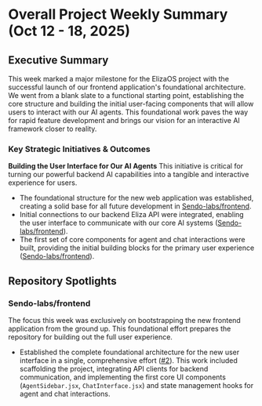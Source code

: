 # Overall Project Weekly Summary (Oct 12 - 18, 2025)

## Executive Summary
This week marked a major milestone for the ElizaOS project with the successful launch of our frontend application's foundational architecture. We went from a blank slate to a functional starting point, establishing the core structure and building the initial user-facing components that will allow users to interact with our AI agents. This foundational work paves the way for rapid feature development and brings our vision for an interactive AI framework closer to reality.

### Key Strategic Initiatives & Outcomes

**Building the User Interface for Our AI Agents**
This initiative is critical for turning our powerful backend AI capabilities into a tangible and interactive experience for users.

-   The foundational structure for the new web application was established, creating a solid base for all future development in [Sendo-labs/frontend](https://github.com/Sendo-labs/frontend).
-   Initial connections to our backend Eliza API were integrated, enabling the user interface to communicate with our core AI systems ([Sendo-labs/frontend](https://github.com/Sendo-labs/frontend)).
-   The first set of core components for agent and chat interactions were built, providing the initial building blocks for the primary user experience ([Sendo-labs/frontend](https://github.com/Sendo-labs/frontend)).

## Repository Spotlights

### Sendo-labs/frontend
The focus this week was exclusively on bootstrapping the new frontend application from the ground up. This foundational effort prepares the repository for building out the full user experience.

-   Established the complete foundational architecture for the new user interface in a single, comprehensive effort ([#2](https://github.com/Sendo-labs/frontend/pull/2)). This work included scaffolding the project, integrating API clients for backend communication, and implementing the first core UI components (`AgentSidebar.jsx`, `ChatInterface.jsx`) and state management hooks for agent and chat interactions.
